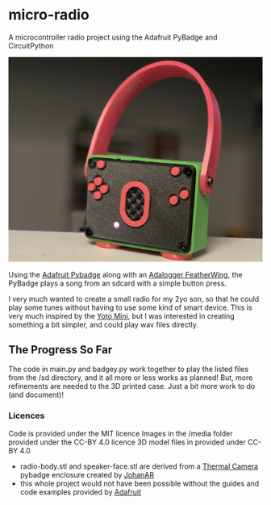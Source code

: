 # micro-radio
A microcontroller radio project using the Adafruit PyBadge and CircuitPython

![](/media/version2.png)


Using the [Adafruit Pybadge](https://www.adafruit.com/product/4200) along with an [Adalogger FeatherWing](https://www.adafruit.com/product/2922), the PyBadge plays a song from an sdcard with a simple button press.

I very much wanted to create a small radio for my 2yo son, so that he could play some tunes without having to use some kind of smart device. This is very much inspired by the [Yoto Mini](https://ca.yotoplay.com/yoto-mini), but I was interested in creating something a bit simpler, and could play wav files directly.

## The Progress So Far
The code in main.py and badgey.py work together to play the listed files from the /sd directory, and it all more or less works as planned! But, more refinements are needed to the 3D printed case. Just a bit more work to do (and document)!

### Licences
Code is provided under the MIT licence
Images in the /media folder provided under the CC-BY 4.0 licence
3D model files in provided under CC-BY 4.0
- radio-body.stl and speaker-face.stl are derived from a [Thermal Camera](https://www.printables.com/model/239602-thermal-camera) pybadge enclosure created by [JohanAR](https://www.printables.com/social/223044-johanar/about)
- this whole project would not have been possible without the guides and code examples provided by [Adafruit](https://learn.adafruit.com/adafruit-pybadge)
